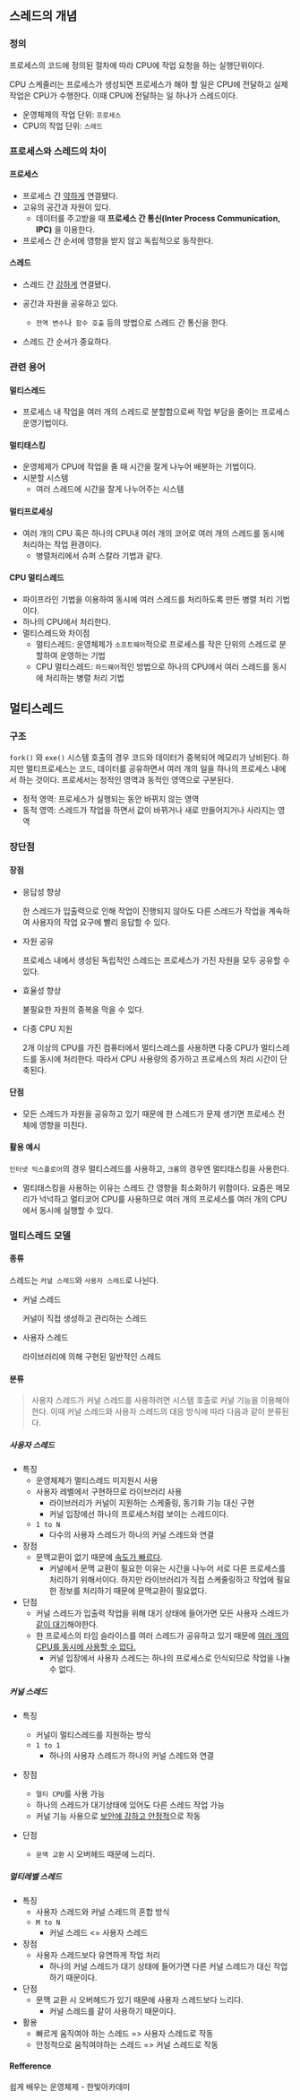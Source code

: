 ## 스레드의 개념

### 정의

프로세스의 코드에 정의된 절차에 따라 CPU에 작업 요청을 하는 실행단위이다.

CPU 스케줄러는 프로세스가 생성되면 프로세스가 해야 할 일은 CPU에 전달하고 실제 작업은 CPU가 수행한다. 이때 CPU에 전달하는 일 하나가 스레드이다.

- 운영체제의 작업 단위: `프로세스`
- CPU의 작업 단위: `스레드`



### 프로세스와 스레드의 차이

#### 프로세스

- 프로세스 간 <u>약하게</u> 연결됐다.
- 고유의 공간과 자원이 있다.
  - 데이터를 주고받을 때 **프로세스 간 통신(Inter Process Communication, IPC)** 을 이용한다.
- 프로세스 간 순서에 영향을 받지 않고 독립적으로 동작한다.



#### 스레드

- 스레드 간 <u>강하게</u> 연결됐다.

- 공간과 자원을 공유하고 있다.
  - `전역 변수`나` 함수 호출` 등의 방법으로 스레드 간 통신을 한다.
- 스레드 간 순서가 중요하다.



### 관련 용어

#### 멀티스레드

- 프로세스 내 작업을 여러 개의 스레드로 분할함으로써 작업 부담을 줄이는 프로세스 운영기법이다.



#### 멀티태스킹

- 운영체제가 CPU에 작업을 줄 때 시간을 잘게 나누어 배분하는 기법이다.
- 시분할 시스템
  - 여러 스레드에 시간을 잘게 나누어주는 시스템



#### 멀티프로세싱

- 여러 개의 CPU 혹은 하나의 CPU내 여러 개의 코어로 여러 개의 스레드를 동시에 처리하는 작업 환경이다.
  - 병렬처리에서 슈퍼 스칼라 기법과 같다.



#### CPU 멀티스레드

- 파이프라인 기법을 이용하여 동시에 여러 스레드를 처리하도록 만든 병렬 처리 기법이다.
- 하나의 CPU에서 처리한다.
- 멀티스레드와 차이점
  - 멀티스레드: 운영체제가 `소프트웨어`적으로 프로세스를 작은 단위의 스레드로 분할하여 운영하는 기법
  - CPU 멀티스레드: `하드웨어`적인 방법으로 하나의 CPU에서 여러 스레드를 동시에 처리하는 병렬 처리 기법



## 멀티스레드

### 구조

`fork()` 와 `exe()` 시스템 호출의 경우 코드와 데이터가 중복되어 메모리가 낭비된다. 하지만 멀티프로세스는 코드, 데이터를 공유하면서 여러 개의 일을 하나의 프로세스 내에서 하는 것이다. 프로세서는 정적인 영역과 동적인 영역으로 구분된다. 

- 정적 영역: 프로세스가 실행되는 동안 바뀌지 않는 영역
- 동적 영역: 스레드가 작업을 하면서 값이 바뀌거나 새로 만들어지거나 사라지는 영역



### 장단점

#### 장점

- 응답성 향상

  한 스레드가 입출력으로 인해 작업이 진행되지 않아도 다른 스레드가 작업을 계속하여 사용자의 작업 요구에 빨리 응답할 수 있다.

- 자원 공유

  프로세스 내에서 생성된 독립적인 스레드는 프로세스가 가진 자원을 모두 공유할 수 있다.

- 효율성 향상

  불필요한 자원의 중복을 막을 수 있다.

- 다중 CPU 지원

  2개 이상의 CPU를 가진 컴퓨터에서 멀티스레스를 사용하면 다중 CPU가 멀티스레드를 동시에 처리한다. 따라서 CPU 사용량의 증가하고 프로세스의 처리 시간이 단축된다.



#### 단점

- 모든 스레드가 자원을 공유하고 있기 때문에 한 스레드가 문제 생기면 프로세스 전체에 영향을 미친다.



#### 활용 예시

`인터넷 익스플로어`의 경우 멀티스레드를 사용하고, `크롬`의 경우엔 멀티태스킹을 사용한다. 

- 멀티태스킹을 사용하는 이유는 스레드 간 영향을 최소화하기 위함이다. 요즘은 메모리가 넉넉하고 멀티코어 CPU를 사용하므로 여러 개의 프로세스를 여러 개의 CPU에서 동시에 실행할 수 있다.



### 멀티스레드 모델

#### 종류

스레드는 `커널 스레드`와 `사용자 스레드`로 나뉜다.

- 커널 스레드

  커널이 직접 생성하고 관리하는 스레드

- 사용자 스레드

  라이브러리에 의해 구현된 일반적인 스레드



#### 분류

> 사용자 스레드가 커널 스레드를 사용하려면 시스템 호출로 커널 기능을 이용해야한다. 이때 커널 스레드와 사용자 스레드의 대응 방식에 따라 다음과 같이 분류된다.

##### 사용자 스레드

- 특징
  - 운영체제가 멀티스레드 미지원시 사용
  - 사용자 레벨에서 구현하므로 라이브러리 사용
    - 라이브러리가 커널이 지원하는 스케줄링, 동기화 기능 대신 구현
    - 커널 입장에선 하나의 프로세스처럼 보이는 스레드이다.
  - `1 to N`
    - 다수의 사용자 스레드가 하나의 커널 스레드와 연결
- 장점
  - 문맥교환이 없기 때문에 <u>속도가 빠르다</u>.
    - 커널에서 문맥 교환이 필요한 이유는 시간을 나누어 서로 다른 프로세스를 처리하기 위해서이다. 하지만 라이브러리가 직접 스케줄링하고 작업에 필요한 정보를 처리하기 때문에 문맥교환이 필요없다.
- 단점
  - 커널 스레드가 입출력 작업을 위해 대기 상태에 들어가면 모든 사용자 스레드가 <u>같이 대기</u>해야한다.
  - 한 프로세스의 타임 슬라이스를 여러 스레드가 공유하고 있기 때문에 <u>여러 개의 CPU를 동시에 사용할 수 없다.</u>
    - 커널 입장에서 사용자 스레드는 하나의 프로세스로 인식되므로 작업을 나눌 수 없다.



##### 커널 스레드

- 특징
  - 커널이 멀티스레드를 지원하는 방식
  - `1 to 1`
    - 하나의 사용자 스레드가 하나의 커널 스레드와 연결

- 장점
  - `멀티 CPU`를 사용 가능
  - 하나의 스레드가 대기상태에 있어도 다른 스레드 작업 가능
  - 커널 기능 사용으로 <u>보안에 강하고 안정적</u>으로 작동
- 단점
  - `문맥 교환` 시 오버헤드 때문에 느리다.



##### 멀티레벨 스레드

- 특징
  - 사용자 스레드와 커널 스레드의 혼합 방식
  - `M to N`
    - 커널 스레드 <= 사용자 스레드
- 장점
  - 사용자 스레드보다 유연하게 작업 처리
    - 하나의 커널 스레드가 대기 상태에 들어가면 다른 커널 스레드가 대신 작업하기 때문이다.
- 단점
  - 문맥 교환 시 오버헤드가 있기 때문에 사용자 스레드보다 느리다.
    - 커널 스레드를 같이 사용하기 때문이다.
- 활용
  - 빠르게 움직여야 하는 스레드 => 사용자 스레드로 작동
  - 안정적으로 움직여야하는 스레드 => 커널 스레드로 작동



#### Refference

쉽게 배우는 운영체제 - 한빛아카데미
